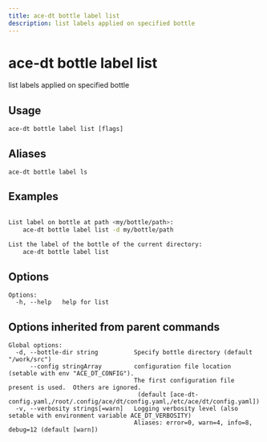 ```yaml
---
title: ace-dt bottle label list
description: list labels applied on specified bottle
---
```


<!--
This documentation is auto generated by a script.
Please do not edit this file directly.
-->

<!-- markdownlint-disable-next-line single-title -->
# ace-dt bottle label list

list labels applied on specified bottle

## Usage

```plaintext
ace-dt bottle label list [flags]
```

## Aliases

```plaintext
ace-dt bottle label ls
```

## Examples

```sh

List label on bottle at path <my/bottle/path>:
	ace-dt bottle label list -d my/bottle/path

List the label of the bottle of the current directory:
	ace-dt bottle label list	

```

## Options

```plaintext
Options:
  -h, --help   help for list
```

## Options inherited from parent commands

```plaintext
Global options:
  -d, --bottle-dir string          Specify bottle directory (default "/work/src")
      --config stringArray         configuration file location (setable with env "ACE_DT_CONFIG").
                                   The first configuration file present is used.  Others are ignored.
                                    (default [ace-dt-config.yaml,/root/.config/ace/dt/config.yaml,/etc/ace/dt/config.yaml])
  -v, --verbosity strings[=warn]   Logging verbosity level (also setable with environment variable ACE_DT_VERBOSITY)
                                   Aliases: error=0, warn=4, info=8, debug=12 (default [warn])
```
